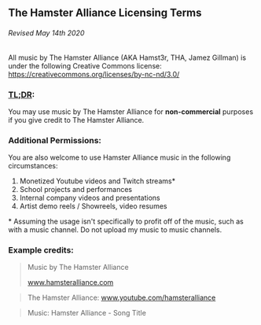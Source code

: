 ## The Hamster Alliance Licensing Terms
###### Revised May 14th 2020

All music by The Hamster Alliance (AKA Hamst3r, THA, Jamez Gillman) is under the following Creative Commons license:
https://creativecommons.org/licenses/by-nc-nd/3.0/

### [TL;DR](#tldr "Too Long, Didn't Read"):
You may use music by The Hamster Alliance for **non-commercial** purposes if you give credit to The Hamster Alliance.

### Additional Permissions:

You are also welcome to use Hamster Alliance music in the following circumstances:

1. Monetized Youtube videos and Twitch streams*
2. School projects and performances
3. Internal company videos and presentations
4. Artist demo reels / Showreels, video resumes

<div>
* Assuming the usage isn't specifically to profit off of the music, such as with a music channel. Do not upload my music to music channels.
</div>

### Example credits:
> Music by The Hamster Alliance
>
> www.hamsteralliance.com

> The Hamster Alliance: www.youtube.com/hamsteralliance

> Music: Hamster Alliance - Song Title
